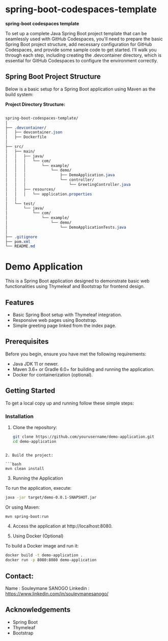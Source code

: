 # spring-boot-codespaces-template

**spring-boot codespaces template**


To set up a complete Java Spring Boot project template that can be seamlessly used with GitHub Codespaces, you'll need to prepare the basic Spring Boot project structure, add necessary configuration for GitHub Codespaces, and provide some sample code to get started. I’ll walk you through each step, including creating the .devcontainer directory, which is essential for GitHub Codespaces to configure the environment correctly.

##  Spring Boot Project Structure
Below is a basic setup for a Spring Boot application using Maven as the build system:


**Project Directory Structure:**


```css

spring-boot-codespaces-template/
│
├── .devcontainer/
│   ├── devcontainer.json
│   ├── Dockerfile
│
├── src/
│   ├── main/
│   │   ├── java/
│   │   │   └── com/
│   │   │       └── example/
│   │   │           └── demo/
│   │   │               ├── DemoApplication.java
│   │   │               └── controller/
│   │   │                   └── GreetingController.java
│   │   ├── resources/
│   │   │   └── application.properties
│   │
│   └── test/
│       └── java/
│           └── com/
│               └── example/
│                   └── demo/
│                       └── DemoApplicationTests.java
│
├── .gitignore
├── pom.xml
└── README.md

```

# Demo Application

This is a Spring Boot application designed to demonstrate basic web functionalities using Thymeleaf and Bootstrap for frontend design.

## Features

- Basic Spring Boot setup with Thymeleaf integration.
- Responsive web pages using Bootstrap.
- Simple greeting page linked from the index page.

## Prerequisites

Before you begin, ensure you have met the following requirements:
- Java JDK 11 or newer.
- Maven 3.6+ or Gradle 6.0+ for building and running the application.
- Docker for containerization (optional).

## Getting Started

To get a local copy up and running follow these simple steps:

### Installation

1. Clone the repository:

   ```bash
   git clone https://github.com/yourusername/demo-application.git
   cd demo-application
  ```
  
2. Build the project:

 ```bash
mvn clean install
 ```
 
3. Running the Application

To run the application, execute:

 ```bash
java -jar target/demo-0.0.1-SNAPSHOT.jar
 ```
 
Or using Maven:

 ```bash
mvn spring-boot:run
 ```

4. Access the application at http://localhost:8080.


5. Using Docker (Optional)

To build a Docker image and run it:

 ```bash
docker build -t demo-application .
docker run -p 8080:8080 demo-application
 ```
 
## Contact: 

Name :  Souleymane  SANOGO
Linkedin : https://www.linkedin.com/in/souleymanesanogo/


## Acknowledgements

- Spring Boot
- Thymeleaf
- Bootstrap
